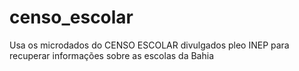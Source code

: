 # censo_escolar
Usa os microdados do CENSO ESCOLAR divulgados pleo INEP para recuperar informações sobre as escolas da Bahia
